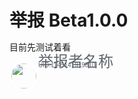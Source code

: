 <meta name="referrer" content="no-referrer" />
<style type="text/css" media="screen">
.round_icon{
  width: 40px;
  height: 40px;
  display: flex;
  border: 3px solid white;
  border-radius: 50%;
  align-items: center;
  justify-content: center;
  overflow: hidden;
}
  *{margin:0;padding:0;}
</style>


# 举报 Beta1.0.0

目前先测试着看

<div style="float:left;">
<img src="https://i2.hdslb.com/bfs/face/7899638a48e4b906a5e435552c02548fc31b3318.jpg" class="round_icon"  alt="">
</div>
<div>
  <div>
    <font size="5" face="arial" color="#61666D" Style="line-height:0;">举报者名称</font><br>
    <font size="1" face="arial" color="#61666D">UID:1145141919810</font>
  </div>
  <div>
    
  </div>
</div>



